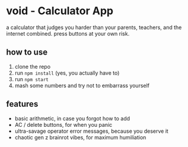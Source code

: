 # **void - Calculator App**

a calculator that judges you harder than your parents, teachers, and the internet combined. press buttons at your own risk.

## how to use

1. clone the repo  
2. run `npm install` (yes, you actually have to)  
3. run `npm start`  
4. mash some numbers and try not to embarrass yourself

## features

- basic arithmetic, in case you forgot how to add  
- AC / delete buttons, for when you panic  
- ultra-savage operator error messages, because you deserve it  
- chaotic gen z brainrot vibes, for maximum humiliation
